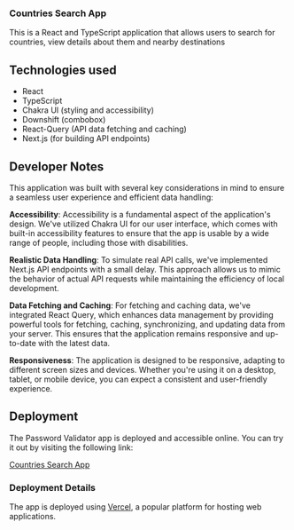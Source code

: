 ### Countries Search App

This is a React and TypeScript application that allows users to search for countries, view details about them and nearby destinations

## Technologies used

- React
- TypeScript
- Chakra UI (styling and accessibility)
- Downshift (combobox)
- React-Query (API data fetching and caching)
- Next.js (for building API endpoints)

## Developer Notes
This application was built with several key considerations in mind to ensure a seamless user experience and efficient data handling:

**Accessibility**: Accessibility is a fundamental aspect of the application's design. We've utilized Chakra UI for our user interface, which comes with built-in accessibility features to ensure that the app is usable by a wide range of people, including those with disabilities.

**Realistic Data Handling**: To simulate real API calls, we've implemented Next.js API endpoints with a small delay. This approach allows us to mimic the behavior of actual API requests while maintaining the efficiency of local development.

**Data Fetching and Caching**: For fetching and caching data, we've integrated React Query, which enhances data management by providing powerful tools for fetching, caching, synchronizing, and updating data from your server. This ensures that the application remains responsive and up-to-date with the latest data.

**Responsiveness**: The application is designed to be responsive, adapting to different screen sizes and devices. Whether you're using it on a desktop, tablet, or mobile device, you can expect a consistent and user-friendly experience.

## Deployment

The Password Validator app is deployed and accessible online. You can try it out by visiting the following link:

[Countries Search App](https://mozio-takehome.vercel.app/)

### Deployment Details

The app is deployed using [Vercel](https://vercel.com/), a popular platform for hosting web applications.
